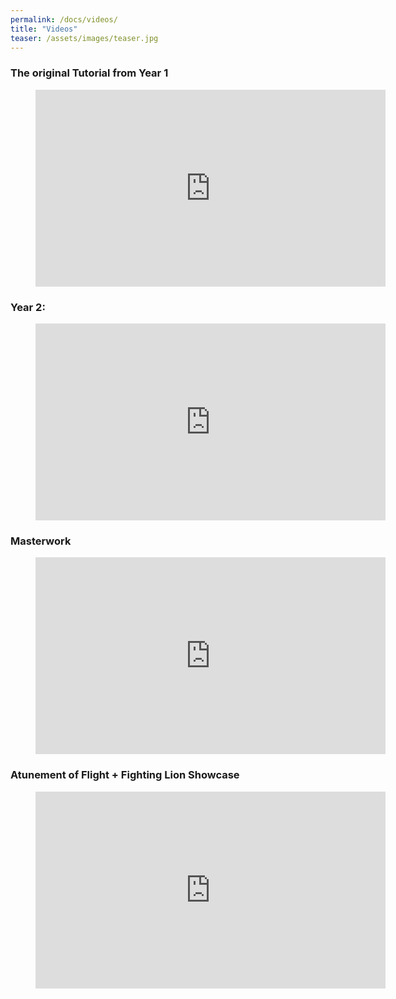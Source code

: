 ```yaml
---
permalink: /docs/videos/
title: "Videos"
teaser: /assets/images/teaser.jpg
---
```


### The original Tutorial from Year 1

<figure class="video_container">
  <iframe width="560" height="315" src="https://www.youtube.com/embed/DfoRT-ER5TM" frameborder="0" allow="accelerometer; autoplay; encrypted-media; gyroscope; picture-in-picture" allowfullscreen></iframe>
</figure>

### Year 2:

<figure class="video_container">
  <iframe width="560" height="315" src="https://www.youtube.com/embed/FnQFtWH1-gw" frameborder="0" allow="accelerometer; autoplay; encrypted-media; gyroscope; picture-in-picture" allowfullscreen></iframe>
</figure>

### Masterwork

<figure class="video_container">
  <iframe width="560" height="315" src="https://www.youtube.com/embed/GvyNL735uQw" frameborder="0" allow="accelerometer; autoplay; encrypted-media; gyroscope; picture-in-picture" allowfullscreen></iframe>
</figure>


### Atunement of Flight + Fighting Lion Showcase

<figure class="video_container">
  <iframe width="560" height="315" src="https://www.youtube.com/embed/3uFuY9B_1W8" frameborder="0" allow="accelerometer; autoplay; encrypted-media; gyroscope; picture-in-picture" allowfullscreen></iframe>
</figure>
